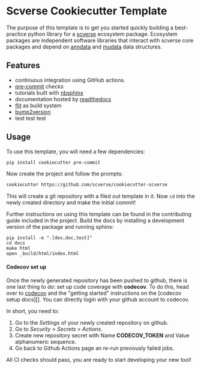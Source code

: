 # Scverse Cookiecutter Template

The purpose of this template is to get you started quickly building a best-practice python library for a [scverse][] ecosystem package.
Ecosystem packages are independent software libraries that interact with scverse core packages and depend on [anndata][] and [mudata][] data structures.

## Features

-   continuous integration using GitHub actions.
-   [pre-commit][] checks
-   tutorials built with [nbsphinx][]
-   documentation hosted by [readthedocs][]
-   [flit][] as build system
-   [bump2version][]
-   test test test

## Usage

To use this template, you will need a few dependencies:

```bash
pip install cookiecutter pre-commit
```

Now create the project and follow the prompts:

```bash
cookiecutter https://github.com/scverse/cookiecutter-scverse
```

This will create a git repository with a filed out template in it.
Now `cd` into the newly created directory and make the initial commit!

Further instructions on using this template can be found in the contributing guide included in the project. Build the docs by installing a development version of the package and running sphinx:

```
pip install -e ".[dev,doc,test]"
cd docs
make html
open _build/html/index.html
```

#### Codecov set up

Once the newly generated repository has been pushed to github, there is one last thing to do: set up code coverage with **codecov**.
To do this, head over to [codecov][] and the "getting started" instructions on the [codecov setup docs][]. You can directly login with your github account to codecov.

In short, you need to:

1. Go to the _Settings_ of your newly created repository on github.
2. Go to _Security > Secrets > Actions_.
3. Create new repository secret with Name **CODECOV_TOKEN** and Value alphanumeric sequence.
4. Go back to Github Actions page an re-run previously failed jobs.

All CI checks should pass, you are ready to start developing your new tool!

[flit]: https://flit.pypa.io/en/latest/
[readthedocs]: https://readthedocs.org/
[nbsphinx]: https://github.com/spatialaudio/nbsphinx
[pre-commit]: https://pre-commit.com/
[bump2version]: https://github.com/c4urself/bump2version/
[scverse]: https://scverse.org/
[anndata]: https://anndata.readthedocs.io/en/latest/
[mudata]: https://muon.readthedocs.io/en/latest/notebooks/quickstart_mudata.html
[codecov]: https://about.codecov.io/
[codecov setup]: https://docs.codecov.com/docs
